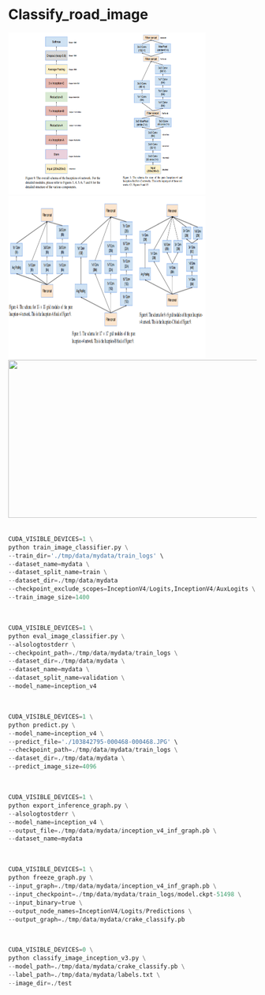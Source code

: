 # Classify_road_image
<img src="https://github.com/ZGX010/Classify_road_image/blob/master/doc/inceptionv4.png" width=400 height=329 />
<img src="https://github.com/ZGX010/Classify_road_image/blob/master/doc/inceptionv4model.png" width=400 height=329 />
<br>

<div align=center><img width="520" height="320" src="https://github.com/ZGX010/Classify_road_image/blob/master/doc/classimage.gif"/></div>
<br>

```Python
CUDA_VISIBLE_DEVICES=1 \
python train_image_classifier.py \
--train_dir='./tmp/data/mydata/train_logs' \
--dataset_name=mydata \
--dataset_split_name=train \
--dataset_dir=./tmp/data/mydata
--checkpoint_exclude_scopes=InceptionV4/Logits,InceptionV4/AuxLogits \
--train_image_size=1400
```
<br>

```Python
CUDA_VISIBLE_DEVICES=1 \
python eval_image_classifier.py \
--alsologtostderr \
--checkpoint_path=./tmp/data/mydata/train_logs \
--dataset_dir=./tmp/data/mydata \
--dataset_name=mydata \
--dataset_split_name=validation \
--model_name=inception_v4
```
<br>

```Python
CUDA_VISIBLE_DEVICES=1 \
python predict.py \
--model_name=inception_v4 \
--predict_file='./103842795-000468-000468.JPG' \
--checkpoint_path=./tmp/data/mydata/train_logs \
--dataset_dir=./tmp/data/mydata \
--predict_image_size=4096
```
<br>

```Python
CUDA_VISIBLE_DEVICES=1 \
python export_inference_graph.py \
--alsologtostderr \
--model_name=inception_v4 \
--output_file=./tmp/data/mydata/inception_v4_inf_graph.pb \
--dataset_name=mydata
```
<br>

```Python
CUDA_VISIBLE_DEVICES=1 \
python freeze_graph.py \
--input_graph=./tmp/data/mydata/inception_v4_inf_graph.pb \
--input_checkpoint=./tmp/data/mydata/train_logs/model.ckpt-51498 \
--input_binary=true \
--output_node_names=InceptionV4/Logits/Predictions \
--output_graph=./tmp/data/mydata/crake_classify.pb
```
<br>

```Python
CUDA_VISIBLE_DEVICES=0 \
python classify_image_inception_v3.py \
--model_path=./tmp/data/mydata/crake_classify.pb \
--label_path=./tmp/data/mydata/labels.txt \
--image_dir=./test
```
